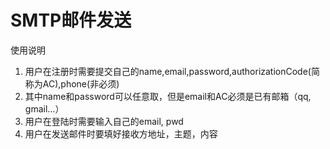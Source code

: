 # SMTP邮件发送
使用说明
   1. 用户在注册时需要提交自己的name,email,password,authorizationCode(简称为AC),phone(非必须)
   2. 其中name和password可以任意取，但是email和AC必须是已有邮箱（qq, gmail...）
   3. 用户在登陆时需要输入自己的email, pwd
   4. 用户在发送邮件时要填好接收方地址，主题，内容
